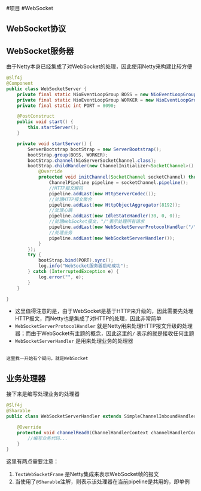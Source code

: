 #项目 #WebSocket
## WebSocket协议


## WebSocket服务器
由于Netty本身已经集成了对WebSocket的处理，因此使用Netty来构建比较方便
```java fold:WebSocketServer
@Slf4j
@Component
public class WebSocketServer {
    private final static NioEventLoopGroup BOSS = new NioEventLoopGroup(1);
    private final static NioEventLoopGroup WORKER = new NioEventLoopGroup(2);
    private final static int PORT = 8090;

    @PostConstruct
    public void start() {
        this.startServer();
    }

    private void startServer() {
        ServerBootstrap bootStrap = new ServerBootstrap();
        bootStrap.group(BOSS, WORKER);
        bootStrap.channel(NioServerSocketChannel.class);
        bootStrap.childHandler(new ChannelInitializer<SocketChannel>() {
            @Override
            protected void initChannel(SocketChannel socketChannel) throws Exception {
                ChannelPipeline pipeline = socketChannel.pipeline();
                //HTTP报文解码
                pipeline.addLast(new HttpServerCodec());
                //处理HTTP报文聚合
                pipeline.addLast(new HttpObjectAggregator(8192));
                //处理心跳
                pipeline.addLast(new IdleStateHandler(30, 0, 0));
                //处理WebSocket报文，"/"表示处理所有请求
                pipeline.addLast(new WebSocketServerProtocolHandler("/"));
                //处理业务
                pipeline.addLast(new WebSocketServerHandler());
            }
        });
        try {
            bootStrap.bind(PORT).sync();
            log.info("WebSocket服务器启动成功");
        } catch (InterruptedException e) {
            log.error("", e);
        }
    }

}
```
* 这里值得注意的是，由于WebSocket是基于HTTP来升级的，因此需要先处理HTTP报文，而Netty也是集成了对HTTP的处理，因此非常简单
* `WebSocketServerProtocolHandler` 就是Netty用来处理HTTP报文升级的处理器；而由于WebSocket有主题的概念，因此这里的`/` 表示的就是接收任何主题
* `WebSocketServerHandler` 是用来处理业务的处理器

```ad-note

这里我一开始有个疑问，就是WebSocket
```
## 业务处理器
接下来是编写处理业务的处理器
```java fold:WebSocketServerHandler
@Slf4j
@Sharable
public class WebSocketServerHandler extends SimpleChannelInboundHandler<TextWebSocketFrame> {

    @Override
    protected void channelRead0(ChannelHandlerContext channelHandlerContext, TextWebSocketFrame textWebSocketFrame) throws Exception {
        //编写业务代码...
    }
}
```
这里有两点需要注意：
1. `TextWebSocketFrame` 是Netty集成来表示WebSocket帧的报文
2. 当使用了`@Sharable`注解，则表示该处理器在当前pipeline是共用的，即单例